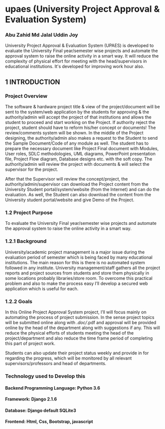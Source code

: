 # upaes (University Project Approval & Evaluation System) 
### Abu Zahid Md Jalal Uddin Joy
University Project Approval &amp; Evaluation System (UPAES) is developed to evaluate the University Final year/semester wise projects and automate the approval system to raise the online activity in a smart way. It will reduce the complexity of physical effort for meeting with the head/supervisors in educational institutions. It's developed for improving work hour also.

## 1 INTRODUCTION
### Project Overview

The software & hardware project title & view of the project/document will be sent to the
system/web application by the students for approving & the authority/admin will accept the project
of that institutions and allows the student to proceed and start working on the Project. If authority
reject the project, student should have to reform his/her concept or documents! The
review/comments system will be shown.
In the middle of the Project designing, the authority/admin also makes a request to the Student to
send the Sample Document/Code of any module as well. The student has to prepare the necessary
document like Project Final document with Modules, User roles, SDLC methodologies, UML
diagrams, PowerPoint presentation file, Project Flow diagram, Database designs etc. with the soft
copy. The authority/admin will review the project with documents & will select the supervisor for
the project.

After that the Supervisor will review the concept/project, the authority/admin/supervisor can
download the Project content from the University Student portal/system/website (from the Internet)
and can do the evaluation.
As well, the Student can also download the content from the University student portal/website and
give Demo of the Project.

### 1.2 Project Purpose
To evaluate the University Final year/semester wise projects and automate the approval system to
raise the online activity in a smart way.

### 1.2.1 Background
University/academic project management is a major issue during the evaluation period of
semester which is being faced by many educational institutions. The main reason for this is
there is no automated system followed in any institute. University management/staff gathers all
the project reports and project sources from students and store them physically in some
locations probably libraries/store room. To overcome this practical problem and also to make
the process easy I’ll develop a secured web application which is useful for each.

### 1.2.2 Goals

In this Online Project Approval System project, I’ll will focus mainly on automating the
process of project submission. In the sense project topics will be submitted online along with
*.doc/*.pdf and approval will be provided online by the head of the department along with
suggestions if any. This will reduce the physical efforts of students meeting the head of the
project/department and also reduce the time frame period of completing this part of project
work.

Students can also update their project status weekly and provide in for regarding the progress,
which will be monitored by all relevant supervisors/professors and head of departments.

### Technology used to Develop this

#### Backend Programming Language: Python 3.6
#### Framework: Django 2.1.6
#### Database: Django default SQLite3
#### Frontend: Html, Css, Bootstrap, javascript
